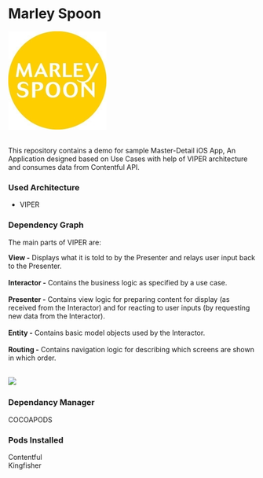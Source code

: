 # Marley Spoon

![](marleySpoon.jpg) <br />

<br />
This repository contains a demo for sample Master-Detail iOS App, An Application designed based on Use Cases with help of VIPER architecture and consumes data from Contentful API.

### Used Architecture
- VIPER

### Dependency Graph

The main parts of VIPER are:

**View -** Displays what it is told to by the Presenter and relays user input back to the Presenter. <br /><br />
**Interactor -** Contains the business logic as specified by a use case. <br /><br />
**Presenter -** Contains view logic for preparing content for display (as received from the Interactor) and for reacting to user inputs (by requesting new data from the Interactor). <br /><br />
**Entity -** Contains basic model objects used by the Interactor. <br /><br />
**Routing -** Contains navigation logic for describing which screens are shown in which order. <br /><br />

![](MarelySpoon.gif) <br />

### Dependancy Manager

COCOAPODS

### Pods Installed

Contentful <br />
Kingfisher  <br />

